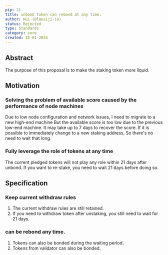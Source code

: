 ```yaml
---
pip: 21
title: unbond token can rebond at any time.
author: Hui (@laosiji-io)
status: Rejected
type: Standards
category: core
created: 15-01-2024
---
```


## Abstract

The purpose of this proposal is to make the staking token more liquid.

## Motivation

### Solving the problem of available score caused by the performance of node machines

Due to low node configuration and network issues, I need to migrate to a new high-end machine
But the available score is too low due to the previous low-end machine.
It may take up to 7 days to recover the score.
If it is possible to immediately change to a new staking address, So there's no need to wait that long.

### Fully leverage the role of tokens at any time

The current pledged tokens will not play any role within 21 days after unbond.
If you want to re-stake, you need to wait 21 days before doing so.

## Specification

### Keep current withdraw rules

1. The current withdraw rules are still retained.
2. If you need to withdraw token after unstaking, you still need to wait for 21 days.

### can be rebond any time.

1. Tokens can also be bonded during the waiting period.
2. Tokens from validator can also be bonded.
